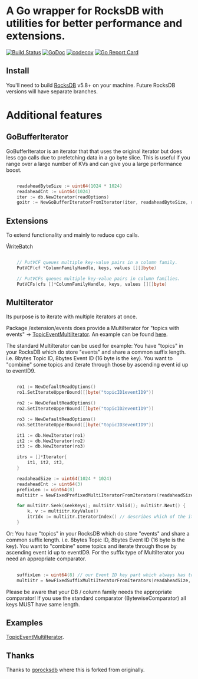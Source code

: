 # A Go wrapper for RocksDB with utilities for better performance and extensions.

[![Build Status](https://travis-ci.org/kapitan-k/gorocksdb.png)](https://travis-ci.org/kapitan-k/gorocksdb) [![GoDoc](https://godoc.org/github.com/kapitan-k/gorocksdb?status.png)](http://godoc.org/github.com/kapitan-k/gorocksdb)
[![codecov](https://codecov.io/gh/kapitan-k/gorocksdb/branch/master/graph/badge.svg)](https://codecov.io/gh/kapitan-k/gorocksdb)
[![Go Report Card](https://goreportcard.com/badge/github.com/kapitan-k/gorocksdb)](https://goreportcard.com/report/github.com/kapitan-k/gorocksdb)

## Install

You'll need to build [RocksDB](https://github.com/facebook/rocksdb) v5.8+ on your machine.
Future RocksDB versions will have separate branches.



# Additional features

## GoBufferIterator
GoBufferIterator is an iterator that that uses the original iterator but does less cgo calls
due to prefetching data in a go byte slice.
This is useful if you range over a large number of KVs and can give you a large performance boost.

```go

	readaheadByteSize := uint64(1024 * 1024)
	readaheadCnt := uint64(1024)
	iter := db.NewIterator(readOptions)
	goitr := NewGoBufferIteratorFromIterator(iter, readaheadByteSize, readaheadCnt, false, IteratorSortOrder_Asc)

```

##  Extensions 
To extend functionality and mainly to reduce cgo calls.

ẀriteBatch
```go

	// PutVCF queues multiple key-value pairs in a column family.
	PutVCF(cf *ColumnFamilyHandle, keys, values [][]byte)

	// PutVCFs queues multiple key-value pairs in column families.
	PutVCFs(cfs []*ColumnFamilyHandle, keys, values [][]byte)

```

## MultiIterator
Its purpose is to iterate with multiple iterators at once.

Package /extension/events does provide a MultiIterator for "topics with events" -> [TopicEventMultiIterator](https://github.com/kapitan-k/gorocksdb/blob/master/extension/event/multiiterator.go).
An example can be found [here](https://github.com/kapitan-k/gorocksdb/blob/master/extension/example/event.go).


The standard MultiIterator can be used for example:
You have "topics" in your RocksDB which do store "events" and share a common suffix length. 
i.e. 8bytes Topic ID, 8bytes Event ID (16 byte is the key).
You want to "combine" some topics and iterate through those by ascending event id up to eventID9.

```go

	ro1 := NewDefaultReadOptions()
	ro1.SetIterateUpperBound([]byte("topicID1eventID9"))

	ro2 := NewDefaultReadOptions()
	ro2.SetIterateUpperBound([]byte("topicID2eventID9"))

	ro3 := NewDefaultReadOptions()
	ro3.SetIterateUpperBound([]byte("topicID3eventID9"))

	it1 := db.NewIterator(ro1)
	it2 := db.NewIterator(ro2)
	it3 := db.NewIterator(ro3)

	itrs = []*Iterator{
		it1, it2, it3,
	}

	readaheadSize := uint64(1024 * 1024)
	readaheadCnt := uint64(3)
	prefixLen := uint64(8)
	multiitr = NewFixedPrefixedMultiIteratorFromIterators(readaheadSize, readaheadCnt, true, itrs, prefixLen)

	for multiitr.Seek(seekKeys); multiitr.Valid(); multiitr.Next() {
		k, v := multiitr.KeyValue()
		itrIdx := multiitr.IteratorIndex() // describes which of the iterators in "itrs" provides k, v
	}

```
Or:
You have "topics" in your RocksDB which do store "events" and share a common suffix length.
i.e. 8bytes Topic ID, 8bytes Event ID (16 byte is the key).
You want to "combine" some topics and iterate through those by ascending event id up to eventID9.
For the suffix type of MultiIterator you need an appropriate comparator.

```go
	
	suffixLen := uint64(8) // our Event ID key part which always has to be 8 bytes here.
	multiitr = NewFixedSuffixMultiIteratorFromIterators(readaheadSize, readaheadCnt, true, itrs, suffixLen)

```

Please be aware that your DB / column family needs the appropriate comparator!
If you use the standard comparator (BytewiseComparator) all keys MUST have same length.


## Examples
[TopicEventMultiIterator](https://github.com/kapitan-k/gorocksdb/blob/master/extension/example/event.go).

## Thanks
Thanks to [gorocksdb](https://github.com/tecbot/gorocksdb) where this is forked from originally.
